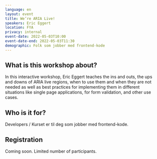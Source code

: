 ```yaml
---
language: en
layout: event
title: We’re ARIA Live!
speakers: Eric Eggert
location: FYA
privacy: internal
event-date: 2022-05-03T10:00
event-date-end: 2022-05-03T11:30
demographic: Folk som jobber med frontend-kode
---
```


## What is this workshop about?
In this interactive workshop, Eric Eggert teaches the ins and outs, the ups and downs of ARIA live regions, when to use them and when they are not needed as well as best practices for implementing them in different situations like single page applications, for form validation, and other use cases.

## Who is it for?
Developers / Kurset er til deg som jobber med frontend-kode.

## Registration
Coming soon. Limited number of participants.
